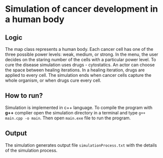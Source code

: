 # Simulation of cancer development in a human body

## Logic

The map class represents a human body. Each cancer cell has one of the three possible power levels: weak, medium, or strong. In the menu, the user decides on the staring number of the cells with a particular power level.
To cure the disease simulation uses drugs - cytostatics. An actor can choose the space between healing iterations. In a healing iteration, drugs are applied to every cell.
The simulation ends when cancer cells capture the whole organism, or when drugs cure every cell.

## How to run?

Simulation is implemented in c++ language. To compile the program with **g++** complier open the simulation directory in a terminal and type `g++ main.cpp -o main`. Then open `main.exe` file to run the program.

## Output

The simulation generates output file `simulationProcess.txt` with the details of the simulation process.
